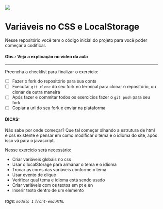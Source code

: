 ![](https://i.imgur.com/xG74tOh.png)

# Variáveis no CSS e LocalStorage

Nesse repositório você tem o código inicial do projeto para vocẽ poder começar a codificar.

#### Obs.: Veja a explicação no vídeo da aula

---

Preencha a checklist para finalizar o exercício:

- [ ] Fazer o fork do repositório para sua conta
- [ ] Executar `git clone` do seu fork no terminal para clonar o repositório, ou clonar de outra maneira
- [ ] Após fazer e commitar todos os exercícios fazer o `git push` para seu fork
- [ ] Copiar a url do seu fork e enviar na plataforma

#### **DICAS:**
Não sabe por onde começar? Que tal começar olhando a estrutura de html e css existente e pensar em como modificar o tema e o idioma do site, após isso vá para o javascript.

Nesse exercício será necessário:
- Criar variáveis globais no css
- Usar o localStorage para armanar o tema e o idioma
- Trocar as cores das variáveis conforme o tema
- Usar evento de clique
- Verificar qual tema e idioma está sendo usado
- Criar variáveis com os textos em pt e en
- Inserir texto dentro de um elemento

###### tags: `módulo 1` `front-end` `HTML`
